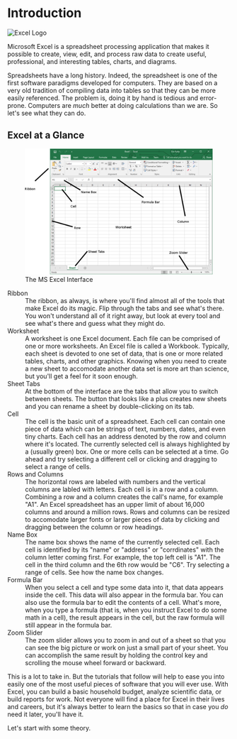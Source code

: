 # Introduction
![Excel Logo](https://upload.wikimedia.org/wikipedia/commons/8/86/Microsoft_Excel_2013_logo.svg)

Microsoft Excel is a spreadsheet processing application that makes it possible to create, view, edit, and process raw data to create useful, professional, and interesting tables, charts, and diagrams.

Spreadsheets have a long history. Indeed, the spreadsheet is one of the first software paradigms developed for computers. They are based on a very old tradition of compiling data into tables so that they can be more easily referenced. The problem is, doing it by hand is tedious and error-prone. Computers are _much_ better at doing calculations than we are. So let's see what they can do.

## Excel at a Glance

<figure>
    <img src="images/tour/1.png" alt="Excel Interface">
    <figcaption>The MS Excel Interface</figcaption>
</figure>

<dl>
    <dt>Ribbon</dt>
    <dd>The ribbon, as always, is where you'll find almost all of the tools that make Excel do its magic. Flip through the tabs and see what's there. You won't understand all of it right away, but look at every tool and see what's there and guess what they might do.</dd>
    <dt>Worksheet</dt>
    <dd>A worksheet is one Excel document. Each file can be comprised of one or more worksheets. An Excel file is called a Workbook. Typically, each sheet is devoted to one set of data, that is one or more related tables, charts, and other graphics. Knowing when you need to create a new sheet to accomodate another data set is more art than science, but you'll get a feel for it soon enough.</dd>
    <dt>Sheet Tabs</dt>
    <dd>At the bottom of the interface are the tabs that allow you to switch between sheets. The button that looks like a plus creates new sheets and you can rename a sheet by double-clicking on its tab.</dd>
    <dt>Cell</dt>
    <dd>The cell is the basic unit of a spreadsheet. Each cell can contain one piece of data which can be strings of text, numbers, dates, and even tiny charts. Each cell has an address denoted by the row and column where it's located. The currently selected cell is always highlighted by a (usually green) box. One or more cells can be selected at a time. Go ahead and try selecting a different cell or clicking and dragging to select a range of cells.</dd>
    <dt>Rows and Columns</dt>
    <dd>The horizontal rows are labeled with numbers and the vertical columns are labled with letters. Each cell is in a row and a column. Combining a row and a column creates the call's name, for example "A1". An Excel spreadsheet has an upper limit of about 16,000 columns and around a million rows. Rows and columns can be resized to accomodate larger fonts or larger pieces of data by clicking and dragging between the column or row headings.</dd>
    <dt>Name Box</dt>
    <dd>The name box shows the name of the currently selected cell. Each cell is identified by its "name" or "address" or "corrdinates" with the column letter coming first. For example, the top left cell is "A1". The cell in the third column and the 6th row would be "C6". Try selecting a range of cells. See how the name box changes.</dd>
    <dt>Formula Bar</dt>
    <dd>When you select a cell and type some data into it, that data appears inside the cell. This data will also appear in the formula bar. You can also use the formula bar to edit the contents of a cell. What's more, when you type a formula (that is, when you instruct Excel to do some math in a cell), the result appears in the cell, but the raw formula will still appear in the formula bar.</dd>
    <dt>Zoom Slider</dt>
    <dd>The zoom slider allows you to zoom in and out of a sheet so that you can see the big picture or work on just a small part of your sheet. You can accomplish the same result by holding the control key and scrolling the mouse wheel forward or backward.</dd>
</dl>

This is a lot to take in. But the tutorials that follow will help to ease you into easily one of the most useful pieces of software that you will ever use. With Excel, you can build a basic household budget, analyze scientific data, or build reports for work. Not everyone will find a place for Excel in their lives and careers, but it's always better to learn the basics so that in case you _do_ need it later, you'll have it.

Let's start with some theory.
